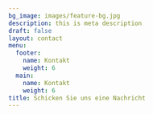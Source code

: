 ```yaml
---
bg_image: images/feature-bg.jpg
description: this is meta description
draft: false
layout: contact
menu:
  footer:
    name: Kontakt
    weight: 6
  main:
    name: Kontakt
    weight: 6
title: Schicken Sie uns eine Nachricht
---
```


